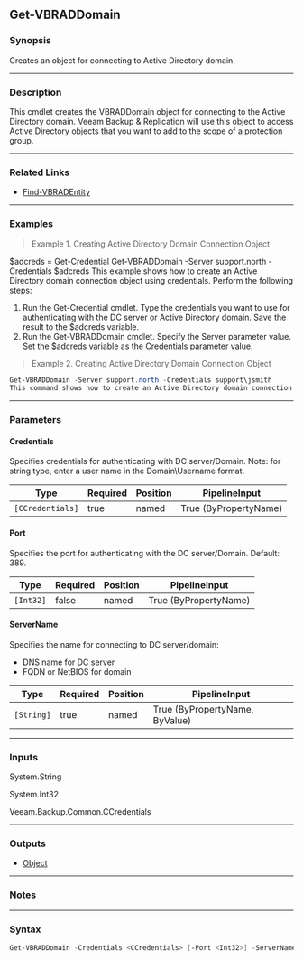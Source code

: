 Get-VBRADDomain
---------------

### Synopsis
Creates an object for connecting to Active Directory domain.

---

### Description

This cmdlet creates the VBRADDomain object for connecting to the Active Directory domain.
Veeam Backup & Replication will use this object to access Active Directory objects that you want to add to the scope of a protection group.

---

### Related Links
* [Find-VBRADEntity](Find-VBRADEntity)

---

### Examples
> Example 1. Creating Active Directory Domain Connection Object

$adcreds = Get-Credential
Get-VBRADDomain -Server support.north -Credentials $adcreds
This example shows how to create an Active Directory domain connection object using credentials.
Perform the following steps:
1. Run the Get-Credential cmdlet. Type the credentials you want to use for authenticating with the DC server or Active Directory domain. Save the result to the $adcreds variable.
2. Run the Get-VBRADDomain cmdlet. Specify the Server parameter value. Set the $adcreds variable as the Credentials parameter value.
> Example 2. Creating Active Directory Domain Connection Object

```PowerShell
Get-VBRADDomain -Server support.north -Credentials support\jsmith
This command shows how to create an Active Directory domain connection object using credentials in the Domain\Username format.
```

---

### Parameters
#### **Credentials**
Specifies credentials for authenticating with DC server/Domain.
Note: for string type, enter a user name in the Domain\Username format.

|Type            |Required|Position|PipelineInput        |
|----------------|--------|--------|---------------------|
|`[CCredentials]`|true    |named   |True (ByPropertyName)|

#### **Port**
Specifies the port for authenticating with the DC server/Domain.
Default: 389.

|Type     |Required|Position|PipelineInput        |
|---------|--------|--------|---------------------|
|`[Int32]`|false   |named   |True (ByPropertyName)|

#### **ServerName**
Specifies the name for connecting to DC server/domain:
* DNS name for DC server
* FQDN or NetBIOS for domain

|Type      |Required|Position|PipelineInput                 |
|----------|--------|--------|------------------------------|
|`[String]`|true    |named   |True (ByPropertyName, ByValue)|

---

### Inputs
System.String

System.Int32

Veeam.Backup.Common.CCredentials

---

### Outputs
* [Object](https://learn.microsoft.com/en-us/dotnet/api/System.Object)

---

### Notes

---

### Syntax
```PowerShell
Get-VBRADDomain -Credentials <CCredentials> [-Port <Int32>] -ServerName <String> [<CommonParameters>]
```
